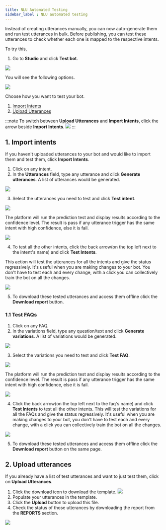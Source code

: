 ```yaml
---
title: NLU Automated Testing 
sidebar_label : NLU automated testing
---
```


Instead of creating utterances manually, you can now auto-generate them and run test utterances in bulk. Before publishing, you can test these utterances to check whether each one is mapped to the respective intents.

To try this, 

1. Go to **Studio** and click **Test bot**.

![](https://i.imgur.com/VsR4lqC.png)


You will see the following options. 

![](https://i.imgur.com/QIdy6nP.jpg)


Choose how you want to test your bot. 

1. [Import Intents](#11-import-intents)
2. [Upload Utterances](#12-upload-utterances)
 
 :::note
 To switch between **Upload Utterances** and **Import Intents**, click the arrow beside **Import Intents**.
 ![](https://i.imgur.com/PBebGxT.png)
 :::

## 1. Import intents

If you haven't uploaded utterances to your bot and would like to import them and test them, click **Import Intents**.

1. Click on any intent.
2. In the **Utterances** field, type any utterance and click **Generate utterances**. A list of utterances would be generated.

![](https://i.imgur.com/NKiWG2R.png)


3. Select the utterances you need to test and click **Test intent**.

![](https://i.imgur.com/ed5sIaV.png)


 The platform will run the prediction test and display results according to the confidence level. The result is pass if any utterance trigger has the same intent with high confidence, else it is fail. 
 
![](https://i.imgur.com/6Yp9J3B.png)
 
4. To test all the other intents, click the back arrow(on the top left next to the intent's name) and click **Test Intents**. 

This action will test the utterances for all the intents and give the status regressively. It's useful when you are making changes to your bot. You don't have to test each and every change, with a click you can collectively train the bot on all the changes.

![](https://i.imgur.com/iKGRhZP.png)


5. To download these tested utterances and access them offline click the **Download report** button. 

### 1.1 Test FAQs

1. Click on any FAQ.
2. In the variations field, type any question/text and click **Generate variations**. A list of variations would be generated.

![](https://i.imgur.com/QvXdhqA.png)

3. Select the variations you need to test and click **Test FAQ**. 

![](https://i.imgur.com/0F9Is9F.png)

The platform will run the prediction test and display results according to the confidence level. The result is pass if any utterance trigger has the same intent with high confidence, else it is fail. 

![](https://i.imgur.com/FTXS4Gp.png)

4. Click the back arrow(on the top left next to the faq's name) and click **Test Intents** to test all the other intents. This will test the variations for all the FAQs and give the status regressively. It's useful when you are making changes to your bot, you don't have to test each and every change, with a click you can collectively train the bot on all the changes.

![](https://i.imgur.com/35gWFNY.png)


5. To download these tested utterances and access them offline click the **Download report** button on the same page. 


## 2. Upload utterances 

If you already have a list of test utterances and want to just test them, click on  **Upload Utterances**. 

1. Click the download icon to download the template.
![](https://i.imgur.com/bj9voiI.png)
2. Populate your utterances in the template.
3. Click the **Upload** button to upload this file.
4. Check the status of those utterances by downloading the report from the **REPORTS** section.

![](https://i.imgur.com/KIp9a0o.png)



